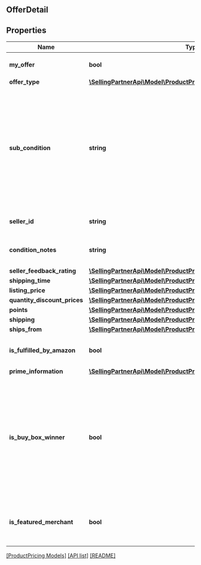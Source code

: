 ## OfferDetail

## Properties

Name | Type | Description | Notes
------------ | ------------- | ------------- | -------------
**my_offer** | **bool** | When true, this is the seller&#39;s offer. | [optional]
**offer_type** | [**\SellingPartnerApi\Model\ProductPricing\OfferCustomerType**](OfferCustomerType.md) |  | [optional]
**sub_condition** | **string** | The subcondition of the item. Subcondition values: New, Mint, Very Good, Good, Acceptable, Poor, Club, OEM, Warranty, Refurbished Warranty, Refurbished, Open Box, or Other. |
**seller_id** | **string** | The seller identifier for the offer. | [optional]
**condition_notes** | **string** | Information about the condition of the item. | [optional]
**seller_feedback_rating** | [**\SellingPartnerApi\Model\ProductPricing\SellerFeedbackType**](SellerFeedbackType.md) |  | [optional]
**shipping_time** | [**\SellingPartnerApi\Model\ProductPricing\DetailedShippingTimeType**](DetailedShippingTimeType.md) |  |
**listing_price** | [**\SellingPartnerApi\Model\ProductPricing\MoneyType**](MoneyType.md) |  |
**quantity_discount_prices** | [**\SellingPartnerApi\Model\ProductPricing\QuantityDiscountPriceType[]**](QuantityDiscountPriceType.md) |  | [optional]
**points** | [**\SellingPartnerApi\Model\ProductPricing\Points**](Points.md) |  | [optional]
**shipping** | [**\SellingPartnerApi\Model\ProductPricing\MoneyType**](MoneyType.md) |  |
**ships_from** | [**\SellingPartnerApi\Model\ProductPricing\ShipsFromType**](ShipsFromType.md) |  | [optional]
**is_fulfilled_by_amazon** | **bool** | When true, the offer is fulfilled by Amazon. |
**prime_information** | [**\SellingPartnerApi\Model\ProductPricing\PrimeInformationType**](PrimeInformationType.md) |  | [optional]
**is_buy_box_winner** | **bool** | When true, the offer is currently in the Buy Box. There can be up to two Buy Box winners at any time per ASIN, one that is eligible for Prime and one that is not eligible for Prime. | [optional]
**is_featured_merchant** | **bool** | When true, the seller of the item is eligible to win the Buy Box. | [optional]

[[ProductPricing Models]](../) [[API list]](../../Api) [[README]](../../../README.md)
